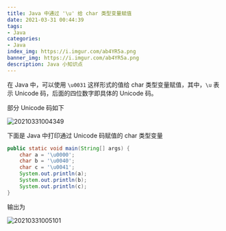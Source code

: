 ```yaml
---
title: Java 中通过 '\u' 给 char 类型变量赋值
date: 2021-03-31 00:44:39
tags:
- Java
categories:
- Java
index_img: https://i.imgur.com/ab4YR5a.png
banner_img: https://i.imgur.com/ab4YR5a.png
description: Java 小知识点
---
```


在 Java 中，可以使用 `\u0031` 这样形式的值给 char 类型变量赋值，其中，`\u` 表示 Unicode 码，后面的四位数字即具体的 Unicode 码。

部分 Unicode 码如下

![20210331004349](https://cdn.jsdelivr.net/gh/fanlumaster/BlogMaps@master/blogs/pictures/20210331004349.png)

下面是 Java 中打印通过 Unicode 码赋值的 char 类型变量

```java
public static void main(String[] args) {
    char a = '\u0000';
    char b = '\u0040';
    char c = '\u0041';
    System.out.println(a);
    System.out.println(b);
    System.out.println(c);
}
```

输出为

![20210331005101](https://cdn.jsdelivr.net/gh/fanlumaster/BlogMaps@master/blogs/pictures/20210331005101.png)
